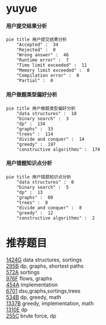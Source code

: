 # yuyue

<!-- tabs:start -->



#### **用户提交结果分析**

```mermaid
pie title 用户提交结果分析
    "Accepted" :  34
    "Rejected" :  0
    "Wrong answer" :  46
    "Runtime error" :  7
    "Time limit exceeded" :  11
    "Memory limit exceeded" :  0
    "Compilation error" :  0
    "Partial" :  0
```

#### **用户做题类型偏好分析**

```mermaid
pie title 用户做题类型偏好分析
    "data structures" :  18
    "binary search" :  3
    "dp" :  134
    "graphs" :  33
    "trees" :  114
    "divide and conquer" :  14
    "greedy" :  197
    "constructive algorithms" :  174
```
#### **用户错题知识点分析**

```mermaid
pie title 用户错题知识点分析
    "data structures" :  0
    "binary search" :  5
    "dp" :  13
    "graphs" :  00
    "trees" :  8
    "divide and conquer" :  8
    "greedy" :  12
    "constructive algorithms" :  2
```



<!-- tabs:end -->
# 推荐题目
[1424G](https://codeforces.com/contest/1424/problem/G)		data structures,
                        sortings		  
[295B](https://codeforces.com/contest/295/problem/B)		dp,
                        graphs,
                        shortest paths		  
[572A](https://codeforces.com/contest/572/problem/A)		sortings		  
[976F](https://codeforces.com/contest/976/problem/F)		flows,
                        graphs		  
[454A](https://codeforces.com/contest/454/problem/A)		implementation		  
[6701](https://codeforces.com/contest/670/problem/1)		dsu,graphs,sortings,trees		  
[534B](https://codeforces.com/contest/534/problem/B)		dp,
                        greedy,
                        math		  
[1337B](https://codeforces.com/contest/1337/problem/B)		greedy,
                        implementation,
                        math		  
[1310E](https://codeforces.com/contest/1310/problem/E)		dp		  
[255C](https://codeforces.com/contest/255/problem/C)		brute force,
                        dp		  

